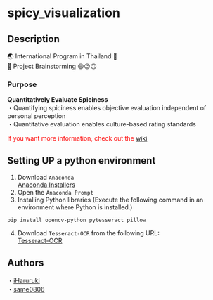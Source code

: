 # spicy_visualization
## Description
:earth_asia: International Program in Thailand :japan: <br>
:wave: Project Brainstorming :smile::wink::upside_down_face:
### Purpose
**Quantitatively Evaluate Spiciness** <br>
・Quantifying spiciness enables objective evaluation independent of personal perception <br>
・Quantitative evaluation enables culture-based rating standards

<span style="color: red;">If you want more information, check out the [wiki](https://github.com/iHaruruki/spicy_visualization/wiki)</span>
## Setting UP a python environment
1. Download `Anaconda`<br>
[Anaconda Installers](https://www.anaconda.com/download/success)
2. Open the `Anaconda Prompt`
3. Installing Python libraries
(Execute the following command in an environment where Python is installed.)
```
pip install opencv-python pytesseract pillow
```
4. Download `Tesseract-OCR` from the following URL:<br>
[Tesseract-OCR](https://github.com/UB-Mannheim/tesseract/wiki)
## Authors
・[iHaruruki](https://github.com/iHaruruki) <br>
・[same0806](https://github.com/same0806)
